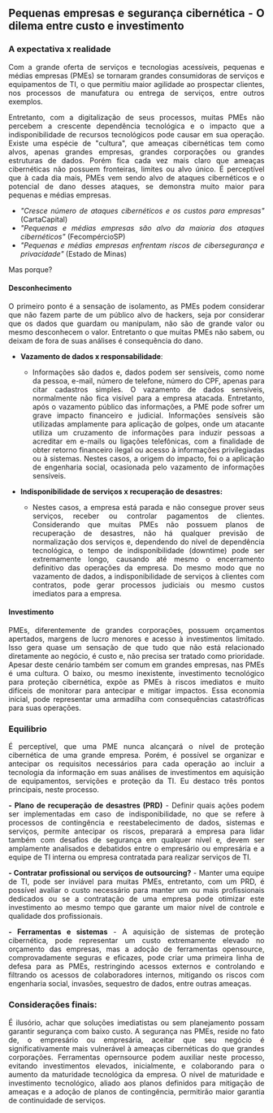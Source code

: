 <div style="text-align: justify">

## Pequenas empresas e segurança cibernética - O dilema entre custo e investimento

### A expectativa x realidade

Com a grande oferta de serviços e tecnologias acessíveis, pequenas e médias empresas (PMEs) se tornaram grandes consumidoras de serviços e equipamentos de TI, o que permitiu maior agilidade ao prospectar clientes, nos processos de manufatura ou entrega de serviços, entre outros exemplos.

Entretanto, com a digitalização de seus processos, muitas PMEs não percebem a crescente dependência tecnológica e o impacto que a indisponibilidade de recursos tecnológicos pode causar em sua operação.
Existe uma espécie de "cultura", que ameaças cibernéticas tem como alvos, apenas grandes empresas, grandes corporações ou grandes estruturas de dados. Porém fica cada vez mais claro que ameaças cibernéticas não possuem fronteiras, limites ou alvo único. É perceptível que à cada dia mais, PMEs vem sendo alvo de ataques cibernéticos e o potencial de dano desses ataques, se demonstra muito maior para pequenas e médias empresas.

- *"Cresce número de ataques cibernéticos e os custos para empresas"* (CartaCapital)
- *"Pequenas e médias empresas são alvo da maioria dos ataques cibernéticos"* (FecompércioSP)
- *"Pequenas e médias empresas enfrentam riscos de cibersegurança e privacidade"* (Estado de Minas)

Mas porque?

#### Desconhecimento

O primeiro ponto é a sensação de isolamento, as PMEs podem considerar que não fazem parte de um público alvo de hackers, seja por considerar que os dados que guardam ou manipulam, não são de grande valor ou mesmo desconhecem o valor. Entretanto o que muitas PMEs não sabem, ou deixam de fora de suas análises é consequência do dano.

- **Vazamento de dados x responsabilidade**:

    - Informações são dados e, dados podem ser sensíveis, como nome da pessoa, e-mail, número de telefone, número do CPF, apenas para citar cadastros simples. O vazamento de dados sensíveis, normalmente não fica visível para a empresa atacada. Entretanto, após o vazamento público das informações, a PME pode sofrer um grave impacto financeiro e judicial. Informações sensíveis são utilizadas amplamente para aplicação de golpes, onde um atacante utiliza um cruzamento de informações para induzir pessoas a acreditar em e-mails ou ligações telefônicas, com a finalidade de obter retorno financeiro ilegal ou acesso à informações privilegiadas ou à sistemas. Nestes casos, a origem do impacto, foi o a aplicação de engenharia social, ocasionada pelo vazamento de informações sensíveis.

- **Indisponibilidade de serviços x recuperação de desastres:**

    - Nestes casos, a empresa está parada e não consegue prover seus serviços, receber ou controlar pagamentos de clientes. Considerando que muitas PMEs não possuem planos de recuperação de desastres, não há qualquer previsão de normalização dos serviços e, dependendo do nível de dependência tecnológica, o tempo de indisponibilidade (downtime) pode ser extremamente longo, causando até mesmo o encerramento definitivo das operações da empresa.
    Do mesmo modo que no vazamento de dados, a indisponibilidade de serviços à clientes com contratos, pode gerar processos judiciais ou mesmo custos imediatos para a empresa. 

#### Investimento

PMEs, diferentemente de grandes corporações, possuem orçamentos apertados, margens de lucro menores e acesso à investimentos limitado. Isso gera quase um sensação de que tudo que não está relacionado diretamente ao negócio, é custo e, não precisa ser tratado como prioridade. Apesar deste cenário também ser comum em grandes empresas, nas PMEs é uma cultura.
O baixo, ou mesmo inexistente, investimento tecnológico para proteção cibernética, expõe as PMEs à riscos imediatos e muito difíceis de monitorar para antecipar e mitigar impactos.
Essa economia inicial, pode representar uma armadilha com consequências catastróficas para suas operações.

### Equilibrio

É perceptível, que uma PME nunca alcançará o nível de proteção cibernética de uma grande empresa. Porém, é possível se organizar e antecipar os requisitos necessários para cada operação ao incluir a tecnologia da informação em suas análises de investimentos em aquisição de equipamentos, servições e proteção da TI. Eu destaco três pontos principais, neste processo.

**- Plano de recuperação de desastres (PRD)**
    - Definir quais ações podem ser implementadas em caso de indisponibilidade, no que se refere à processos de contingência e reestabelecimento de dados, sistemas e serviços, permite antecipar os riscos, preparará a empresa para lidar também com desafios de segurança em qualquer nível e, devem ser amplamente analisados e debatidos entre o empresário ou empresária e a equipe de TI interna ou empresa contratada para realizar serviços de TI.

**- Contratar profissional ou serviços de outsourcing?**
    - Manter uma equipe de TI, pode ser inviável para muitas PMEs, entretanto, com um PRD, é possível avaliar o custo necessário para manter um ou mais profissionais dedicados ou se a contratação de uma empresa pode otimizar este investimento ao mesmo tempo que garante um maior nível de controle e qualidade dos profissionais.

**- Ferramentas e sistemas**
    - A aquisição de sistemas de proteção cibernética, pode representar um custo extremamente elevado no orçamento das empresas, mas a adoção de ferramentas opensource, comprovadamente seguras e eficazes, pode criar uma primeira linha de defesa para as PMEs, restringindo acessos externos e controlando e filtrando os acessos de colaboradores internos, mitigando os riscos com engenharia social, invasões, sequestro de dados, entre outras ameaças.

### Considerações finais:

É ilusório, achar que soluções imediatistas ou sem planejamento possam garantir segurança com baixo custo. A segurança nas PMEs, reside no fato de, o empresário ou empresária, aceitar que seu negócio é significativamente mais vulnerável à ameaças cibernéticas do que grandes corporações.
Ferramentas opernsource podem auxiliar neste processo, evitando investimentos elevados, inicialmente, e colaborando para o aumento da maturidade tecnológica da empresa.
O nível de maturidade e investimento tecnológico, aliado aos planos definidos para mitigação de ameaças e a adoção de planos de contingência, permitirão maior garantia de continuidade de serviços.
</div>